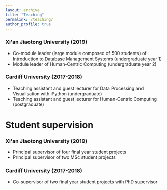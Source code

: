 ```yaml
---
layout: archive
title: "Teaching"
permalink: /teaching/
author_profile: true
---
```


### Xi'an Jiaotong University (2019) <br />
* Co-module leader (large module composed of 500 students) of Introduction to Database Management Systems (undergraduate year 1)
* Module leader of Human-Centric Computing (undergraduate year 2)

### Cardiff University (2017-2018) <br />
* Teaching assistant and guest lecturer for Data Processing and Visualisation with iPython (undergraduate)
* Teaching assistant and guest lecturer for Human-Centric Computing (postgraduate)


Student supervision
=====

### Xi'an Jiaotong University (2019) <br />
* Principal supervisor of four final year student projects
* Principal supervisor of two MSc student projects

### Cardiff University (2017-2018) <br />
* Co-supervisor of two final year student projects with PhD supervisor
